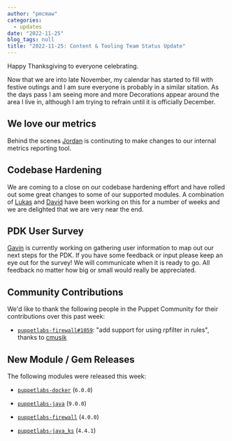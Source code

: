 ```yaml
---
author: "pmcmaw"
categories:
  - updates
date: "2022-11-25"
blog_tags: null
title: "2022-11-25: Content & Tooling Team Status Update"
---
```


Happy Thanksgiving to everyone celebrating.

Now that we are into late November, my calendar has started to fill with festive outings and I am sure everyone is probably in a similar sitation. 
As the days pass I am seeing more and more Decorations appear around the area I live in, although I am trying to refrain until it is officially December.

## We love our metrics
Behind the scenes [Jordan](https://github.com/jordanbreen28) is continuting to make changes to our internal metrics reporting tool. 

## Codebase Hardening
We are coming to a close on our codebase hardening effort and have rolled out some great changes to some of our supported modules. 
A combination of [Lukas](https://github.com/LukasAud) and [David](https://github.com/david22swan) have been working on this for a number of weeks and we are delighted that we are very near the end. 

## PDK User Survey
[Gavin](https://github.com/GSPatton) is currently working on gathering user information to map out our next steps for the PDK. If you have some feedback or input please keep an eye out for the survey! We will communicate when it is ready to go. All feedback no matter how big or small would really be appreciated. 

## Community Contributions

We'd like to thank the following people in the Puppet Community for their contributions over this past week:

- [`puppetlabs-firewall#1059`][puppetlabs-firewall-pr-1059]: "add support for using rpfilter in rules", thanks to [cmusik][cmusik]

## New Module / Gem Releases

The following modules were released this week:

- [`puppetlabs-docker`][puppetlabs-docker] (`6.0.0`)
- [`puppetlabs-java`][puppetlabs-java] (`9.0.0`)
- [`puppetlabs-firewall`][puppetlabs-firewall] (`4.0.0`)
- [`puppetlabs-java_ks`][puppetlabs-java_ks] (`4.4.1`)

  [puppetlabs-docker]: https://github.com/puppetlabs/puppetlabs-docker
  [puppetlabs-java]: https://github.com/puppetlabs/puppetlabs-java
  [puppetlabs-firewall]: http://github.com/puppetlabs/puppetlabs-firewall
  [puppetlabs-java_ks]: https://github.com/puppetlabs/puppetlabs-java_ks
  [puppetlabs-firewall-pr-1059]: https://github.com/puppetlabs/puppetlabs-firewall/pull/1059
  [cmusik]: https://github.com/cmusik
